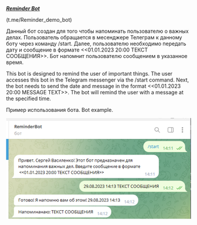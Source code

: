 **_[Reminder Bot](t.me/Reminder_demo_bot)_**

(t.me/Reminder_demo_bot)


Данный бот создан для того чтобы напоминать пользователю о важных делах.
Пользователь обращается в месенджере Телеграм к данному боту через команду /start.
Далее, пользователю необходимо передать дату и сообщение в формате <<01.01.2023 20:00 ТЕКСТ СООБЩЕНИЯ>>.
Бот напомнит пользователю сообщением в указанное время.

This bot is designed to remind the user of important things.
The user accesses this bot in the Telegram messenger via the /start command.
Next, the bot needs to send the date and message in the format <<01.01.2023 20:00 MESSAGE TEXT>>.
The bot will remind the user with a message at the specified time.


Пример использования бота.
Bot example.

![img.png](img.png)